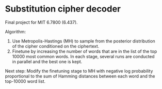 # Substitution cipher decoder

Final project for MIT 6.7800 (6.437).

Algorithm:
1. Use Metropolis-Hastings (MH) to sample from the posterior distribution of the cipher conditioned on the ciphertext.
2. Finetune by increasing the number of words that are in the list of the top 10000 most common words.
In each stage, several runs are conducted in parallel and the best one is kept.

Next step: Modify the finetuning stage to MH with negative log probability proportional to the sum of
Hamming distances between each word and the top-10000 word list.

